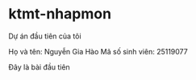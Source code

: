# ktmt-nhapmon

Dự án đầu tiên của tôi

Họ và tên: Nguyễn Gia Hào
Mã số sinh viên: 25119077

Đây là bài đầu tiên

